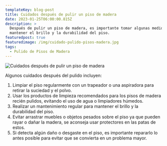 ```yaml
---
templateKey: blog-post
title: Cuidados después de pulir un piso de madera
date: 2023-01-25T06:00:00.815Z
description: >
  Después de pulir un piso de madera, es importante tomar algunas medidas para
  mantener el brillo y la durabilidad del piso. 
featuredpost: true
featuredimage: /img/cuidado-pulido-pisos-madera.jpg
tags:
  - Pulido de Pisos de Madera
---
```

![Cuidados después de pulir un piso de madera](/img/cuidado-pulido-pisos-madera.jpg "Cuidados después de pulir un piso de madera")

Algunos cuidados después del pulido incluyen:

1. Limpiar el piso regularmente con un trapeador o una aspiradora para retirar la suciedad y el polvo.
2. Usar los productos de limpieza recomendados para los pisos de madera recién pulidos, evitando el uso de agua o limpiadores húmedos.
3. Realizar un mantenimiento regular para mantener el brillo y la durabilidad del piso. 
4. Evitar arrastrar muebles o objetos pesados sobre el piso ya que pueden rayar o dañar la madera, se aconseja usar protectores en las patas de estos.
5. Si detecta algún daño o desgaste en el piso, es importante repararlo lo antes posible para evitar que se convierta en un problema mayor.